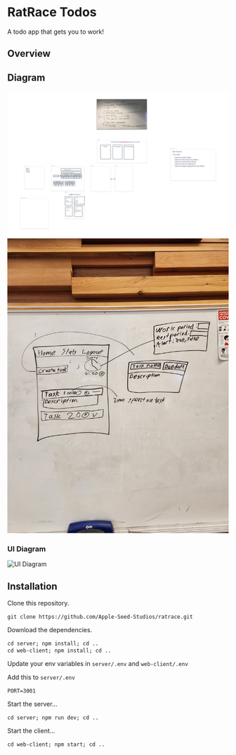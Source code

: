 # RatRace Todos

A todo app that gets you to work!

## Overview

## Diagram

![diagram](docs/images/whiteboard.png)
![wireframe](docs/images/wireframe.jpg)


### UI Diagram

![UI Diagram](https://share.balsamiq.com/c/dw9XRTqxQKZSETtBVrWKGJ.png)

## Installation

Clone this repository.

    git clone https://github.com/Apple-Seed-Studios/ratrace.git

Download the dependencies.

    cd server; npm install; cd ..
    cd web-client; npm install; cd ..

Update your env variables in `server/.env` and `web-client/.env`

Add this to `server/.env`

    PORT=3001

Start the server...

    cd server; npm run dev; cd ..

Start the client...

    cd web-client; npm start; cd ..
